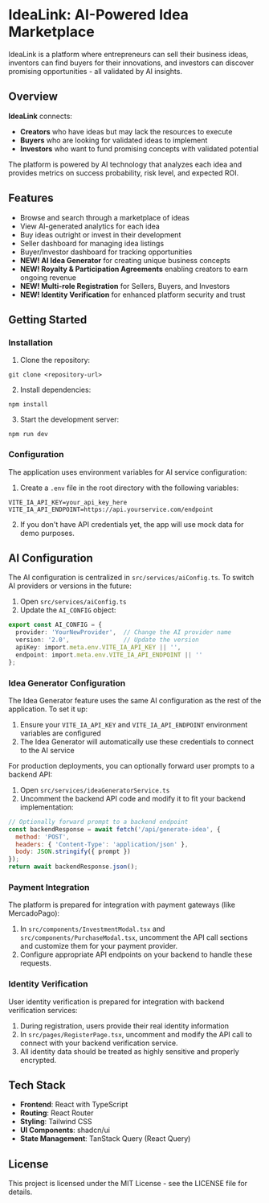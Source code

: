 
# IdeaLink: AI-Powered Idea Marketplace

IdeaLink is a platform where entrepreneurs can sell their business ideas, inventors can find buyers for their innovations, and investors can discover promising opportunities - all validated by AI insights.

## Overview

**IdeaLink** connects:
- **Creators** who have ideas but may lack the resources to execute
- **Buyers** who are looking for validated ideas to implement
- **Investors** who want to fund promising concepts with validated potential

The platform is powered by AI technology that analyzes each idea and provides metrics on success probability, risk level, and expected ROI.

## Features

- Browse and search through a marketplace of ideas
- View AI-generated analytics for each idea
- Buy ideas outright or invest in their development
- Seller dashboard for managing idea listings
- Buyer/Investor dashboard for tracking opportunities
- **NEW! AI Idea Generator** for creating unique business concepts
- **NEW! Royalty & Participation Agreements** enabling creators to earn ongoing revenue
- **NEW! Multi-role Registration** for Sellers, Buyers, and Investors
- **NEW! Identity Verification** for enhanced platform security and trust

## Getting Started

### Installation

1. Clone the repository:
```
git clone <repository-url>
```

2. Install dependencies:
```
npm install
```

3. Start the development server:
```
npm run dev
```

### Configuration

The application uses environment variables for AI service configuration:

1. Create a `.env` file in the root directory with the following variables:
```
VITE_IA_API_KEY=your_api_key_here
VITE_IA_API_ENDPOINT=https://api.yourservice.com/endpoint
```

2. If you don't have API credentials yet, the app will use mock data for demo purposes.

## AI Configuration

The AI configuration is centralized in `src/services/aiConfig.ts`. To switch AI providers or versions in the future:

1. Open `src/services/aiConfig.ts`
2. Update the `AI_CONFIG` object:
```typescript
export const AI_CONFIG = {
  provider: 'YourNewProvider',  // Change the AI provider name
  version: '2.0',               // Update the version
  apiKey: import.meta.env.VITE_IA_API_KEY || '',
  endpoint: import.meta.env.VITE_IA_API_ENDPOINT || ''
};
```

### Idea Generator Configuration

The Idea Generator feature uses the same AI configuration as the rest of the application. To set it up:

1. Ensure your `VITE_IA_API_KEY` and `VITE_IA_API_ENDPOINT` environment variables are configured
2. The Idea Generator will automatically use these credentials to connect to the AI service

For production deployments, you can optionally forward user prompts to a backend API:

1. Open `src/services/ideaGeneratorService.ts`
2. Uncomment the backend API code and modify it to fit your backend implementation:
```javascript
// Optionally forward prompt to a backend endpoint
const backendResponse = await fetch('/api/generate-idea', {
  method: 'POST',
  headers: { 'Content-Type': 'application/json' },
  body: JSON.stringify({ prompt })
});
return await backendResponse.json();
```

### Payment Integration

The platform is prepared for integration with payment gateways (like MercadoPago):

1. In `src/components/InvestmentModal.tsx` and `src/components/PurchaseModal.tsx`, uncomment the API call sections and customize them for your payment provider.
2. Configure appropriate API endpoints on your backend to handle these requests.

### Identity Verification

User identity verification is prepared for integration with backend verification services:

1. During registration, users provide their real identity information
2. In `src/pages/RegisterPage.tsx`, uncomment and modify the API call to connect with your backend verification service.
3. All identity data should be treated as highly sensitive and properly encrypted.

## Tech Stack

- **Frontend**: React with TypeScript
- **Routing**: React Router
- **Styling**: Tailwind CSS
- **UI Components**: shadcn/ui
- **State Management**: TanStack Query (React Query)

## License

This project is licensed under the MIT License - see the LICENSE file for details.

